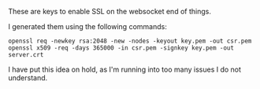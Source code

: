 These are keys to enable SSL on the websocket end of things.

I generated them using the following commands:

```
openssl req -newkey rsa:2048 -new -nodes -keyout key.pem -out csr.pem
openssl x509 -req -days 365000 -in csr.pem -signkey key.pem -out server.crt
```

I have put this idea on hold, as I'm running into too many issues I do not understand.
